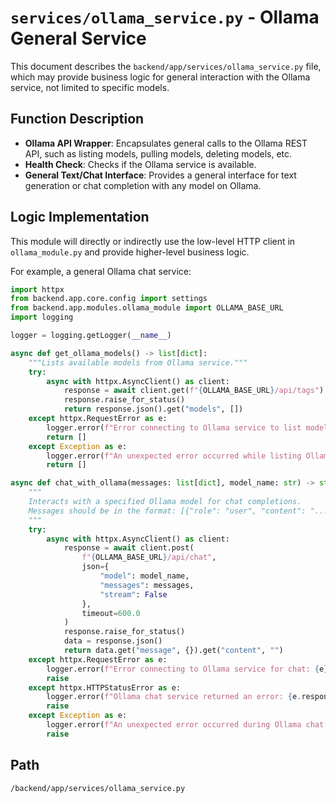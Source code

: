 # `services/ollama_service.py` - Ollama General Service

This document describes the `backend/app/services/ollama_service.py` file, which may provide business logic for general interaction with the Ollama service, not limited to specific models.

## Function Description
*   **Ollama API Wrapper**: Encapsulates general calls to the Ollama REST API, such as listing models, pulling models, deleting models, etc.
*   **Health Check**: Checks if the Ollama service is available.
*   **General Text/Chat Interface**: Provides a general interface for text generation or chat completion with any model on Ollama.

## Logic Implementation
This module will directly or indirectly use the low-level HTTP client in `ollama_module.py` and provide higher-level business logic.

For example, a general Ollama chat service:
```python
import httpx
from backend.app.core.config import settings
from backend.app.modules.ollama_module import OLLAMA_BASE_URL
import logging

logger = logging.getLogger(__name__)

async def get_ollama_models() -> list[dict]:
    """Lists available models from Ollama service."""
    try:
        async with httpx.AsyncClient() as client:
            response = await client.get(f"{OLLAMA_BASE_URL}/api/tags")
            response.raise_for_status()
            return response.json().get("models", [])
    except httpx.RequestError as e:
        logger.error(f"Error connecting to Ollama service to list models: {e}")
        return []
    except Exception as e:
        logger.error(f"An unexpected error occurred while listing Ollama models: {e}")
        return []

async def chat_with_ollama(messages: list[dict], model_name: str) -> str:
    """
    Interacts with a specified Ollama model for chat completions.
    Messages should be in the format: [{"role": "user", "content": "..."}]
    """
    try:
        async with httpx.AsyncClient() as client:
            response = await client.post(
                f"{OLLAMA_BASE_URL}/api/chat",
                json={
                    "model": model_name,
                    "messages": messages,
                    "stream": False
                },
                timeout=600.0
            )
            response.raise_for_status()
            data = response.json()
            return data.get("message", {}).get("content", "")
    except httpx.RequestError as e:
        logger.error(f"Error connecting to Ollama service for chat: {e}")
        raise
    except httpx.HTTPStatusError as e:
        logger.error(f"Ollama chat service returned an error: {e.response.status_code} - {e.response.text}")
        raise
    except Exception as e:
        logger.error(f"An unexpected error occurred during Ollama chat: {e}")
        raise
```

## Path
`/backend/app/services/ollama_service.py`